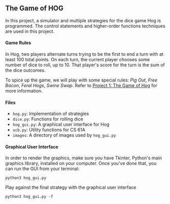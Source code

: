 ## The Game of HOG

In this project, a simulator and multiple strategies for the dice game Hog is programmed. The control statements and higher-order functions techniques are used in this project.

#### Game Rules

In Hog, two players alternate turns trying to be the first to end a turn with at least 100 total points. On each turn, the current player chooses some number of dice to roll, up to 10. That player's score for the turn is the sum of the dice outcomes.

To spice up the game, we will play with some special rules: *Pig Out*, *Free Bacon*, *Feral Hogs*, *Swine Swap*. Refer to [Project 1: The Game of Hog](https://cs61a.org/proj/hog/#phase-1-simulator) for more information.

#### Files

- `hog.py`: Implementation of strategies
- `dice.py`: Functions for rolling dice
- `hog_gui.py`: A graphical user interface for Hog
- `ucb.py`: Utility functions for CS 61A
- `images`: A directory of images used by `hog_gui.py`

#### Graphical User Interface

In order to render the graphics, make sure you have Tkinter, Python's main graphics library, installed on your computer. Once you've done that, you can run the GUI from your terminal:

```
python3 hog_gui.py
```

Play against the final strategy with the graphical user interface

```
python3 hog_gui.py -f
```

